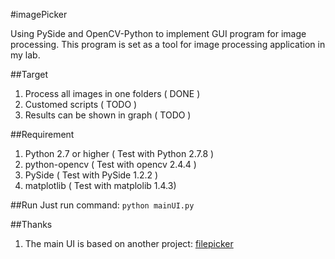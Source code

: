 #imagePicker

Using PySide and OpenCV-Python to implement GUI program for image processing. This program is set as a tool for image processing application in my lab.

##Target
1. Process all images in one folders ( DONE )
2. Customed scripts ( TODO )
3. Results can be shown in graph ( TODO )

##Requirement
1. Python 2.7 or higher ( Test with Python 2.7.8 )
2. python-opencv ( Test with opencv 2.4.4 )
3. PySide ( Test with PySide 1.2.2 )
4. matplotlib ( Test with matplolib 1.4.3)

##Run
Just run command:
`python mainUI.py`

##Thanks
1. The main UI is based on another project: [filepicker](https://github.com/aleksih/filepicker)

